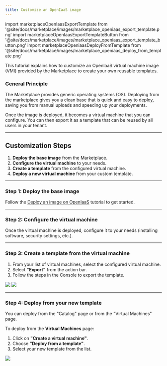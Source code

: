```yaml
---
title: Customize an OpenIaaS image
---
```

import marketplaceOpenIaasExportTemplate from '@site/docs/marketplace/images/marketplace_openiaas_export_template.png'
import marketplaceOpenIaasExportTemplateButton from '@site/docs/marketplace/images/marketplace_openiaas_export_template_button.png'
import marketplaceOpeniaasDeployFromTemplate from '@site/docs/marketplace/images/marketplace_openiaas_deploy_from_template.png'

This tutorial explains how to customize an OpenIaaS virtual machine image (VMI) provided by the Marketplace to create your own reusable templates.

### General Principle

The Marketplace provides generic operating systems (OS). Deploying from the marketplace gives you a clean base that is quick and easy to deploy, saving you from manual uploads and speeding up your deployments.

Once the image is deployed, it becomes a virtual machine that you can configure. You can then export it as a template that can be reused by all users in your tenant.

---

## Customization Steps

1.  **Deploy the base image** from the Marketplace.
2.  **Configure the virtual machine** to your needs.
3.  **Create a template** from the configured virtual machine.
4.  **Deploy a new virtual machine** from your custom template.

---

### Step 1: Deploy the base image

Follow the [Deploy an image on OpenIaaS](./deploy_openiaas.md) tutorial to get started.

---

### Step 2: Configure the virtual machine

Once the virtual machine is deployed, configure it to your needs (installing software, security settings, etc.).

---

### Step 3: Create a template from the virtual machine

1.  From your list of virtual machines, select the configured virtual machine.
2.  Select **"Export"** from the action bar.
3.  Follow the steps in the Console to export the template.

<img src={marketplaceOpenIaasExportTemplateButton} />
<img src={marketplaceOpenIaasExportTemplate} />

---

### Step 4: Deploy from your new template

You can deploy from the "Catalog" page or from the "Virtual Machines" page.

To deploy from the **Virtual Machines** page:
1.  Click on **"Create a virtual machine"**.
2.  Choose **"Deploy from a template"**.
3.  Select your new template from the list.

<img src={marketplaceOpeniaasDeployFromTemplate} />
